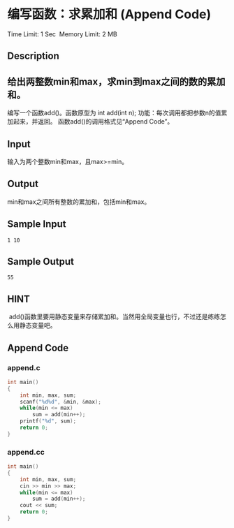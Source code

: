 # 编写函数：求累加和 (Append Code)
Time Limit: 1 Sec  Memory Limit: 2 MB


## Description
给出两整数min和max，求min到max之间的数的累加和。
-----------------------------------------------------------------------------
编写一个函数add()。函数原型为
int add(int n);
功能：每次调用都把参数n的值累加起来，并返回。
函数add()的调用格式见“Append Code”。

## Input
输入为两个整数min和max，且max>=min。

## Output
min和max之间所有整数的累加和，包括min和max。

## Sample Input
```
1 10
```
## Sample Output
```
55
```

## HINT
 add()函数里要用静态变量来存储累加和。当然用全局变量也行，不过还是练练怎么用静态变量吧。

## Append Code
### append.c
```c
int main()
{
    int min, max, sum;    
    scanf("%d%d", &min, &max);    
    while(min <= max)
        sum = add(min++);        
    printf("%d", sum);    
    return 0;
}
```
### append.cc
```cpp
int main()
{
    int min, max, sum;
    cin >> min >> max;
    while(min <= max)
        sum = add(min++);        
    cout << sum;
    return 0;
}
```
